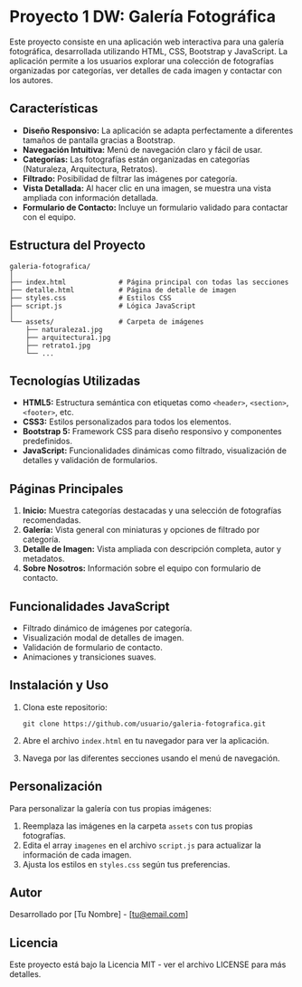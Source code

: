 # Proyecto 1 DW: Galería Fotográfica

Este proyecto consiste en una aplicación web interactiva para una galería fotográfica, desarrollada utilizando HTML, CSS, Bootstrap y JavaScript. La aplicación permite a los usuarios explorar una colección de fotografías organizadas por categorías, ver detalles de cada imagen y contactar con los autores.

## Características

- **Diseño Responsivo:** La aplicación se adapta perfectamente a diferentes tamaños de pantalla gracias a Bootstrap.
- **Navegación Intuitiva:** Menú de navegación claro y fácil de usar.
- **Categorías:** Las fotografías están organizadas en categorías (Naturaleza, Arquitectura, Retratos).
- **Filtrado:** Posibilidad de filtrar las imágenes por categoría.
- **Vista Detallada:** Al hacer clic en una imagen, se muestra una vista ampliada con información detallada.
- **Formulario de Contacto:** Incluye un formulario validado para contactar con el equipo.

## Estructura del Proyecto

```
galeria-fotografica/
│
├── index.html             # Página principal con todas las secciones
├── detalle.html           # Página de detalle de imagen
├── styles.css             # Estilos CSS
├── script.js              # Lógica JavaScript
│
└── assets/                # Carpeta de imágenes
    ├── naturaleza1.jpg
    ├── arquitectura1.jpg
    ├── retrato1.jpg
    └── ...
```

## Tecnologías Utilizadas

- **HTML5:** Estructura semántica con etiquetas como `<header>`, `<section>`, `<footer>`, etc.
- **CSS3:** Estilos personalizados para todos los elementos.
- **Bootstrap 5:** Framework CSS para diseño responsivo y componentes predefinidos.
- **JavaScript:** Funcionalidades dinámicas como filtrado, visualización de detalles y validación de formularios.

## Páginas Principales

1. **Inicio:** Muestra categorías destacadas y una selección de fotografías recomendadas.
2. **Galería:** Vista general con miniaturas y opciones de filtrado por categoría.
3. **Detalle de Imagen:** Vista ampliada con descripción completa, autor y metadatos.
4. **Sobre Nosotros:** Información sobre el equipo con formulario de contacto.

## Funcionalidades JavaScript

- Filtrado dinámico de imágenes por categoría.
- Visualización modal de detalles de imagen.
- Validación de formulario de contacto.
- Animaciones y transiciones suaves.

## Instalación y Uso

1. Clona este repositorio:
   ```
   git clone https://github.com/usuario/galeria-fotografica.git
   ```

2. Abre el archivo `index.html` en tu navegador para ver la aplicación.

3. Navega por las diferentes secciones usando el menú de navegación.

## Personalización

Para personalizar la galería con tus propias imágenes:

1. Reemplaza las imágenes en la carpeta `assets` con tus propias fotografías.
2. Edita el array `imagenes` en el archivo `script.js` para actualizar la información de cada imagen.
3. Ajusta los estilos en `styles.css` según tus preferencias.

## Autor

Desarrollado por [Tu Nombre] - [tu@email.com]

## Licencia

Este proyecto está bajo la Licencia MIT - ver el archivo LICENSE para más detalles.